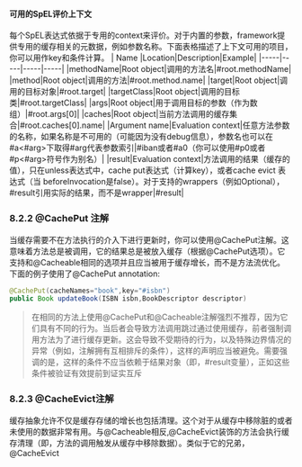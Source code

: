 #### 可用的SpEL评价上下文
每个SpEL表达式依据于专用的context来评价。对于内置的参数，framework提供专用的缓存相关的元数据，例如参数名称。下面表格描述了上下文可用的项目，你可以用作key和条件计算。
| Name |Location|Description|Example|
|-----|-----|-----|-----|
|methodName|Root object|调用的方法名|#root.methodName|
|method|Root object|调用的方法|#root.method.name|
|target|Root object|调用的目标对象|#root.target|
|targetClass|Root object|调用的目标类|#root.targetClass|
|args|Root object|用于调用目标的参数（作为数组）|#root.args[0]|
|caches|Root object|当前方法调用的缓存集合|#root.caches[0].name|
|Argument name|Evaluation context|任意方法参数的名称，如果名称是不可用的（可能因为没有debug信息），参数名也可以在#a<#arg>下取得#arg代表参数索引|#iban或者#a0（你可以使用#p0或者#p<#arg>符号作为别名）|
|result|Evaluation context|方法调用的结果（缓存的值），只在unless表达式中，cache put表达式（计算key），或者cache evict 表达式（当 beforeInvocation是false）。对于支持的wrappers（例如Optional），#result引用实际的结果，而不是wrapper|#result|

### 8.2.2 @CachePut 注解
当缓存需要不在方法执行的介入下进行更新时，你可以使用@CachePut注解。这意味着方法总是被调用，它的结果总是被放入缓存（根据@CachePut选项）。它支持和@Cacheable相同的选项并且应当被用于缓存增长，而不是方法流优化。下面的例子使用了@CachePut annotation:
```java
@CachePut(cacheNames="book",key="#isbn")
public Book updateBook(ISBN isbn,BookDescriptor descriptor)
```
> 在相同的方法上使用@CachePut和@Cacheable注解强烈不推荐，因为它们具有不同的行为。当后者会导致方法调用跳过通过使用缓存，前者强制调用方法为了进行缓存更新。这会导致不受期待的行为，以及特殊边界情况的异常（例如，注解拥有互相排斥的条件），这样的声明应当被避免。需要强调的是，这样的条件不应当依赖于结果对象（即，#result变量），正如这些条件被验证有效提前到证实互斥


### 8.2.3 @CacheEvict注解
缓存抽象允许不仅是缓存存储的增长也包括清理。这个对于从缓存中移除脏的或者未使用的数据非常有用。与@Cacheable相反,@CacheEvict装饰的方法会执行缓存清理（即，方法的调用触发从缓存中移除数据）。类似于它的兄弟，@CacheEvict